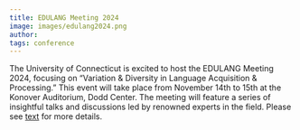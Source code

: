 ```yaml
---
title: EDULANG Meeting 2024
image: images/edulang2024.png
author: 
tags: conference
---
```


The University of Connecticut is excited to host the EDULANG Meeting 2024, focusing on “Variation & Diversity in Language Acquisition & Processing.” This event will take place from November 14th to 15th at the Konover Auditorium, Dodd Center. The meeting will feature a series of insightful talks and discussions led by renowned experts in the field. Please see [text](https://events.uconn.edu/institute-for-the-brain-and-cognitive-sciences/event/507965-edulang-meeting-2024) for more details.